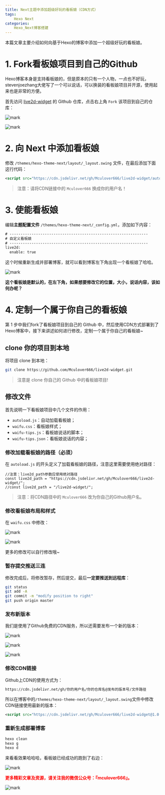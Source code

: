 ```yaml
---
title: Next主题中添加超级好玩的看板娘（CDN方式）
tags:
    Hexo Next
categories:
    Hexo_Next博客搭建
---
```


本篇文章主要介绍如何向基于Hexo的博客中添加一个超级好玩的看板娘。
<!--more-->
# 1. Fork看板娘项目到自己的Github

Hexo博客本身是支持看板娘的，但是原本的只有一个人物，一点也不好玩，stevenjoezhang大佬写了一个可以说话，可以换装的看板娘项目并开源，使用起来也是非常的方便。

首先访问 [live2d-widget](https://github.com/stevenjoezhang/live2d-widget) 的 Github 仓库，点击右上角 `Fork` 该项目到自己的仓库：

![mark](http://mculover666.cn/image/20190818/bi2Pxy8hFWjS.png?imageslim)

![mark](http://mculover666.cn/image/20190818/tSMVIoJvovUh.png?imageslim)

# 2. 向 Next 中添加看板娘

修改 `/themes/hexo-theme-next/layout/_layout.swing` 文件，在最后添加下面这行代码：
```xml
<script src="https://cdn.jsdelivr.net/gh/Mculover666/live2d-widget/autoload.js"></script>
```

>注意：请将CDN链接中的 `Mculover666` 换成你的用户名！

# 3. 使能看板娘

编辑**主题配置文件** `/themes/hexo-theme-next/_config.yml`，添加如下内容：
```xml
# ---------------------------------------------------------------
# 自定义看板娘
# ---------------------------------------------------------------
live2d:
  enable: true
```

这个时候重新生成并部署博客，就可以看到博客左下角出现一个看板娘了哈哈。

![mark](http://mculover666.cn/image/20190818/mSQqKusaFAdr.gif)

**这个看板娘是默认的，在左下角，如果想要修改它的位置，大小，说话内容，该如何办呢？**

# 4. 定制一个属于你自己的看板娘

第 1 步中我们fork了看板娘项目到自己的 Github 中，然后使用CDN方式部署到了Hexo博客中，接下来讲述如何进行修改，定制一个属于你自己的看板娘~

## clone 你的项目到本地
将项目 clone 到本地：
```bash
git clone https://github.com/Mculover666/live2d-widget.git
```

>注意是 clone 你自己的 Github 中的看板娘项目!

## 修改文件

首先说明一下看板娘项目中几个文件的作用：

- `autoload.js`：自动加载看板娘；
- `waifu.css`：看板娘样式；
- `waifu-tips.js`：看板娘说话的脚本；
- `waifu-tips.json`：看板娘说话的内容；

### 修改加载看板娘的路径（必须）
在 `autoload.js` 的开头定义了加载看板娘的路径，注意这里需要使用绝对路径：
```
//注意：live2d_path参数应使用绝对路径
const live2d_path = "https://cdn.jsdelivr.net/gh/Mculover666/live2d-widget/";
//const live2d_path = "/live2d-widget/";
```

> 注意：将CDN路径中的 `Mculover666` 改为你自己的Github用户名。

### 修改看板娘布局和样式
在 `waifu.css` 中修改：

![mark](http://mculover666.cn/image/20190818/Wi9MnvXbm9SY.png?imageslim)

![mark](http://mculover666.cn/image/20190818/KvFmpk5rszHi.png?imageslim)

更多的修改可以自行修改哦~

### 暂存提交推送三连

修改完成后，将修改暂存，然后提交，最后**一定要推送到远程库**：
```bash
git status
git add -A
git commit -m "modify position to right"
git push origin master
```
### 发布新版本
我们是使用了Github免费的CDN服务，所以还需要发布一个新的版本：

![mark](http://mculover666.cn/image/20190818/Op2QmULLAWJ6.png?imageslim)

![mark](http://mculover666.cn/image/20190818/SsnBefsig3Pa.png?imageslim)

![mark](http://mculover666.cn/image/20190818/kvMsAcV9wc90.png?imageslim)

### 修改CDN链接
Github上CDN的使用方式为：
```bash
https://cdn.jsdelivr.net/gh/你的用户名/你的仓库名@发布的版本号/文件路径
```
所以在博客中的`/themes/hexo-theme-next/layout/_layout.swing`文件中修改CDN链接使用最新的版本：
```xml
<script src="https://cdn.jsdelivr.net/gh/Mculover666/live2d-widget@1.0.0/autoload.js"></script>
```

### 重新生成部署博客
```bash
hexo clean
hexo g
hexo d
```
来看看效果哈哈哈，看板娘已经成功的跑到了右边：

![mark](http://mculover666.cn/image/20190818/tYQyMphBy51z.png?imageslim)

**<font color="#FF0000">更多精彩文章及资源，请关注我的微信公众号：『mculover666』。</font>**

![mark](http://mculover666.cn/image/20190811/gKNrs8CqezFQ.jpg?imageslim)
